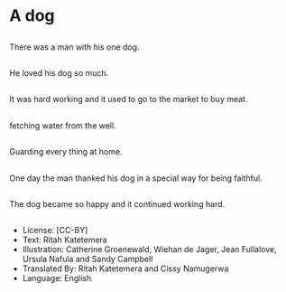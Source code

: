 # A dog

##
There was a man with his one
dog.

##
He loved his dog so much.

##
It was hard working and it used to go to the market to buy meat.

##
fetching water from the well.

##
Guarding every thing at home.

##
One day the man thanked his dog in a special
way for being faithful.

##
The dog became so happy and
it continued working hard.

##
* License: [CC-BY]
* Text: Ritah Katetemera
* Illustration: Catherine Groenewald, Wiehan de Jager, Jean Fullalove, Ursula Nafula and Sandy Campbell
* Translated By: Ritah Katetemera and Cissy Namugerwa
* Language: English
